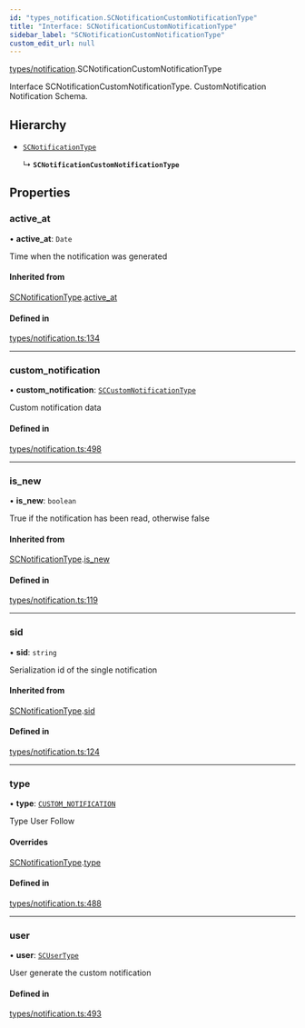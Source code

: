 ```yaml
---
id: "types_notification.SCNotificationCustomNotificationType"
title: "Interface: SCNotificationCustomNotificationType"
sidebar_label: "SCNotificationCustomNotificationType"
custom_edit_url: null
---
```


[types/notification](../modules/types_notification).SCNotificationCustomNotificationType

Interface SCNotificationCustomNotificationType.
CustomNotification Notification Schema.

## Hierarchy

- [`SCNotificationType`](types_notification.SCNotificationType)

  ↳ **`SCNotificationCustomNotificationType`**

## Properties

### active\_at

• **active\_at**: `Date`

Time when the notification was generated

#### Inherited from

[SCNotificationType](types_notification.SCNotificationType).[active_at](types_notification.SCNotificationType#active_at)

#### Defined in

[types/notification.ts:134](https://github.com/selfcommunity/community-ui/blob/7897031/packages/sc-core/src/types/notification.ts#L134)

___

### custom\_notification

• **custom\_notification**: [`SCCustomNotificationType`](types_customNotification.SCCustomNotificationType)

Custom notification data

#### Defined in

[types/notification.ts:498](https://github.com/selfcommunity/community-ui/blob/7897031/packages/sc-core/src/types/notification.ts#L498)

___

### is\_new

• **is\_new**: `boolean`

True if the notification has been read, otherwise false

#### Inherited from

[SCNotificationType](types_notification.SCNotificationType).[is_new](types_notification.SCNotificationType#is_new)

#### Defined in

[types/notification.ts:119](https://github.com/selfcommunity/community-ui/blob/7897031/packages/sc-core/src/types/notification.ts#L119)

___

### sid

• **sid**: `string`

Serialization id of the single notification

#### Inherited from

[SCNotificationType](types_notification.SCNotificationType).[sid](types_notification.SCNotificationType#sid)

#### Defined in

[types/notification.ts:124](https://github.com/selfcommunity/community-ui/blob/7897031/packages/sc-core/src/types/notification.ts#L124)

___

### type

• **type**: [`CUSTOM_NOTIFICATION`](../enums/types_notification.SCNotificationTypologyType#custom_notification)

Type User Follow

#### Overrides

[SCNotificationType](types_notification.SCNotificationType).[type](types_notification.SCNotificationType#type)

#### Defined in

[types/notification.ts:488](https://github.com/selfcommunity/community-ui/blob/7897031/packages/sc-core/src/types/notification.ts#L488)

___

### user

• **user**: [`SCUserType`](types_user.SCUserType)

User generate the custom notification

#### Defined in

[types/notification.ts:493](https://github.com/selfcommunity/community-ui/blob/7897031/packages/sc-core/src/types/notification.ts#L493)

